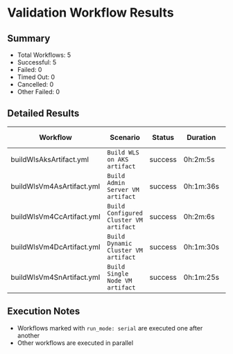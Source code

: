 # Validation Workflow Results

## Summary
- Total Workflows: 5
- Successful: 5
- Failed: 0
- Timed Out: 0
- Cancelled: 0
- Other Failed: 0

## Detailed Results

| Workflow | Scenario | Status | Duration | Run URL |
|----------|----------|---------|-----------|----------|
| buildWlsAksArtifact.yml | `Build WLS on AKS artifact` | success | 0h:2m:5s | [View Run](https://github.com/oracle/weblogic-azure/actions/runs/17522719265) |
| buildWlsVm4AsArtifact.yml | `Build Admin Server VM artifact` | success | 0h:1m:36s | [View Run](https://github.com/oracle/weblogic-azure/actions/runs/17522719937) |
| buildWlsVm4CcArtifact.yml | `Build Configured Cluster VM artifact` | success | 0h:2m:6s | [View Run](https://github.com/oracle/weblogic-azure/actions/runs/17522720914) |
| buildWlsVm4DcArtifact.yml | `Build Dynamic Cluster VM artifact` | success | 0h:1m:30s | [View Run](https://github.com/oracle/weblogic-azure/actions/runs/17522721962) |
| buildWlsVm4SnArtifact.yml | `Build Single Node VM artifact` | success | 0h:1m:25s | [View Run](https://github.com/oracle/weblogic-azure/actions/runs/17522723002) |


## Execution Notes
- Workflows marked with `run_mode: serial` are executed one after another
- Other workflows are executed in parallel
